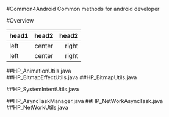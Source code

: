 #Common4Android
  Common methods for android developer
  
#Overview

head1 | head2  | head2
------|:------:|------:
left  | center | right
left  | center | right

##HP_AnimationUtils.java  
##HP_BitmapEffectUtils.java
##HP_BitmapUtils.java

##HP_SystemIntentUtils.java

##HP_AsyncTaskManager.java
##HP_NetWorkAsyncTask.java
##HP_NetWorkUtils.java